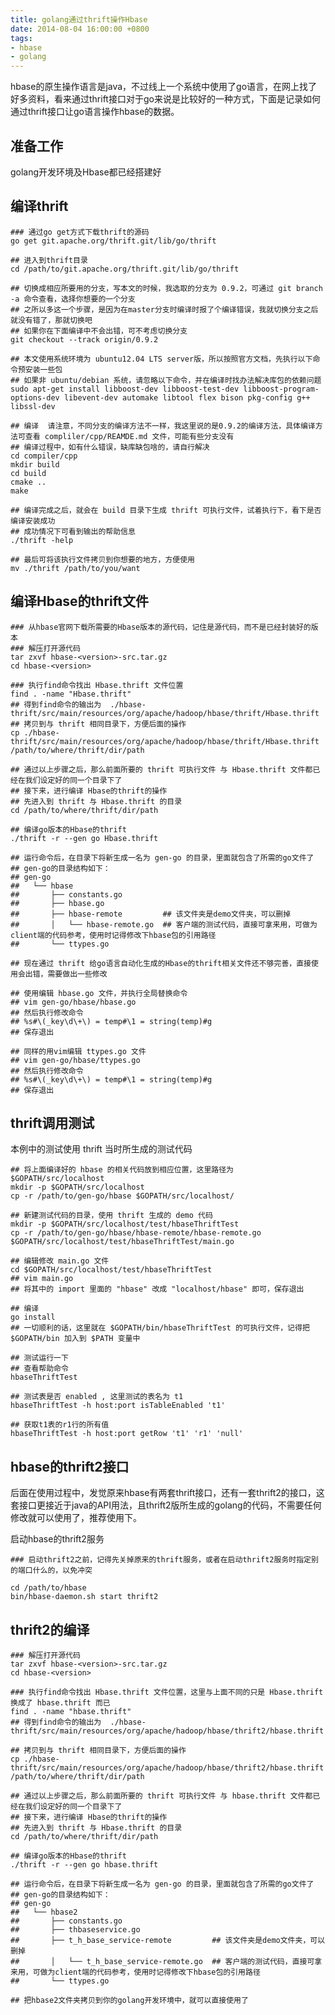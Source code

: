 ```yaml
---
title: golang通过thrift操作Hbase
date: 2014-08-04 16:00:00 +0800
tags:
- hbase
- golang
---
```


hbase的原生操作语言是java，不过线上一个系统中使用了go语言，在网上找了好多资料，看来通过thrift接口对于go来说是比较好的一种方式，下面是记录如何通过thrift接口让go语言操作hbase的数据。




## 准备工作

golang开发环境及Hbase都已经搭建好

## 编译thrift

	### 通过go get方式下载thrift的源码
	go get git.apache.org/thrift.git/lib/go/thrift
	
	## 进入到thrift目录
	cd /path/to/git.apache.org/thrift.git/lib/go/thrift
	
	## 切换成相应所要用的分支，写本文的时候，我选取的分支为 0.9.2，可通过 git branch -a 命令查看，选择你想要的一个分支
	## 之所以多这一个步骤，是因为在master分支时编译时报了个编译错误，我就切换分支之后就没有错了，那就切换吧
	## 如果你在下面编译中不会出错，可不考虑切换分支
	git checkout --track origin/0.9.2
	
	## 本文使用系统环境为 ubuntu12.04 LTS server版，所以按照官方文档，先执行以下命令预安装一些包
	## 如果非 ubuntu/debian 系统，请忽略以下命令，并在编译时找办法解决库包的依赖问题
	sudo apt-get install libboost-dev libboost-test-dev libboost-program-options-dev libevent-dev automake libtool flex bison pkg-config g++ libssl-dev
	
	## 编译  请注意，不同分支的编译方法不一样，我这里说的是0.9.2的编译方法，具体编译方法可查看 compliler/cpp/REAMDE.md 文件，可能有些分支没有
	## 编译过程中，如有什么错误，缺库缺包啥的，请自行解决
	cd compiler/cpp
	mkdir build
	cd build
	cmake ..
	make
	
	## 编译完成之后，就会在 build 目录下生成 thrift 可执行文件，试着执行下，看下是否编译安装成功
	## 成功情况下可看到输出的帮助信息
	./thrift -help
	
	## 最后可将该执行文件拷贝到你想要的地方，方便使用
	mv ./thrift /path/to/you/want

## 编译Hbase的thrift文件


	### 从hbase官网下载所需要的Hbase版本的源代码，记住是源代码，而不是已经封装好的版本
	### 解压打开源代码
	tar zxvf hbase-<version>-src.tar.gz
	cd hbase-<version>
	
	### 执行find命令找出 Hbase.thrift 文件位置
	find . -name "Hbase.thrift"
	## 得到find命令的输出为  ./hbase-thrift/src/main/resources/org/apache/hadoop/hbase/thrift/Hbase.thrift
	## 拷贝到与 thrift 相同目录下，方便后面的操作
	cp ./hbase-thrift/src/main/resources/org/apache/hadoop/hbase/thrift/Hbase.thrift /path/to/where/thrift/dir/path
	
	## 通过以上步骤之后，那么前面所要的 thrift 可执行文件 与 Hbase.thrift 文件都已经在我们设定好的同一个目录下了
	## 接下来，进行编译 Hbase的thrift的操作
	## 先进入到 thrift 与 Hbase.thrift 的目录
	cd /path/to/where/thrift/dir/path
	
	## 编译go版本的Hbase的thrift
	./thrift -r --gen go Hbase.thrift
	
	## 运行命令后，在目录下将新生成一名为 gen-go 的目录，里面就包含了所需的go文件了
	## gen-go的目录结构如下：
	## gen-go
	##   └── hbase
	##       ├── constants.go
	##       ├── hbase.go
	##       ├── hbase-remote         ## 该文件夹是demo文件夹，可以删掉
	##       │   └── hbase-remote.go  ## 客户端的测试代码，直接可拿来用，可做为client端的代码参考，使用时记得修改下hbase包的引用路径
	##       └── ttypes.go
	
	## 现在通过 thrift 给go语言自动化生成的Hbase的thrift相关文件还不够完善，直接使用会出错，需要做出一些修改
	
	## 使用编辑 hbase.go 文件，并执行全局替换命令
	## vim gen-go/hbase/hbase.go
	## 然后执行修改命令
	## %s#\(_key\d\+\) = temp#\1 = string(temp)#g
	## 保存退出
	
	## 同样的用vim编辑 ttypes.go 文件
	## vim gen-go/hbase/ttypes.go
	## 然后执行修改命令
	## %s#\(_key\d\+\) = temp#\1 = string(temp)#g
	## 保存退出


## thrift调用测试

本例中的测试使用 thrift 当时所生成的测试代码


	## 将上面编译好的 hbase 的相关代码放到相应位置，这里路径为 $GOPATH/src/localhost
	mkdir -p $GOPATH/src/localhost
	cp -r /path/to/gen-go/hbase $GOPATH/src/localhost/
	
	## 新建测试代码的目录，使用 thrift 生成的 demo 代码
	mkdir -p $GOPATH/src/localhost/test/hbaseThriftTest
	cp -r /path/to/gen-go/hbase/hbase-remote/hbase-remote.go $GOPATH/src/localhost/test/hbaseThriftTest/main.go
	
	## 编辑修改 main.go 文件
	cd $GOPATH/src/localhost/test/hbaseThriftTest
	## vim main.go
	## 将其中的 import 里面的 "hbase" 改成 "localhost/hbase" 即可，保存退出
	
	## 编译
	go install
	## 一切顺利的话，这里就在 $GOPATH/bin/hbaseThriftTest 的可执行文件，记得把 $GOPATH/bin 加入到 $PATH 变量中
	
	## 测试运行一下
	## 查看帮助命令
	hbaseThriftTest
	
	## 测试表是否 enabled , 这里测试的表名为 t1
	hbaseThriftTest -h host:port isTableEnabled 't1'
	
	## 获取t1表的r1行的所有值
	hbaseThriftTest -h host:port getRow 't1' 'r1' 'null'


## hbase的thrift2接口

后面在使用过程中，发觉原来hbase有两套thrift接口，还有一套thrift2的接口，这套接口更接近于java的API用法，且thrift2版所生成的golang的代码，不需要任何修改就可以使用了，推荐使用下。

启动hbase的thrift2服务

	### 启动thrift2之前，记得先关掉原来的thrift服务，或者在启动thrift2服务时指定别的端口什么的，以免冲突
	
	cd /path/to/hbase
	bin/hbase-daemon.sh start thrift2

## thrift2的编译


	### 解压打开源代码
	tar zxvf hbase-<version>-src.tar.gz
	cd hbase-<version>
	
	### 执行find命令找出 Hbase.thrift 文件位置，这里与上面不同的只是 Hbase.thrift 换成了 hbase.thrift 而已
	find . -name "hbase.thrift"
	## 得到find命令的输出为  ./hbase-thrift/src/main/resources/org/apache/hadoop/hbase/thrift2/hbase.thrift
	
	## 拷贝到与 thrift 相同目录下，方便后面的操作
	cp ./hbase-thrift/src/main/resources/org/apache/hadoop/hbase/thrift2/hbase.thrift /path/to/where/thrift/dir/path
	
	## 通过以上步骤之后，那么前面所要的 thrift 可执行文件 与 hbase.thrift 文件都已经在我们设定好的同一个目录下了
	## 接下来，进行编译 Hbase的thrift的操作
	## 先进入到 thrift 与 Hbase.thrift 的目录
	cd /path/to/where/thrift/dir/path
	
	## 编译go版本的Hbase的thrift
	./thrift -r --gen go hbase.thrift
	
	## 运行命令后，在目录下将新生成一名为 gen-go 的目录，里面就包含了所需的go文件了
	## gen-go的目录结构如下：
	## gen-go
	##   └── hbase2
	##       ├── constants.go
	##       ├── thbaseservice.go
	##       ├── t_h_base_service-remote         ## 该文件夹是demo文件夹，可以删掉
	##       │   └── t_h_base_service-remote.go  ## 客户端的测试代码，直接可拿来用，可做为client端的代码参考，使用时记得修改下hbase包的引用路径
	##       └── ttypes.go
	
	## 把hbase2文件夹拷贝到你的golang开发环境中，就可以直接使用了

